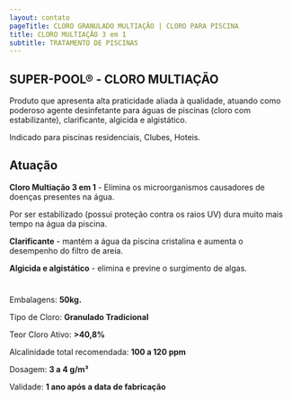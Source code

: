 ```yaml
---
layout: contato
pageTitle: CLORO GRANULADO MULTIAÇÃO | CLORO PARA PISCINA
title: CLORO MULTIAÇÃO 3 em 1
subtitle: TRATAMENTO DE PISCINAS
---
```

## **SUPER-POOL® - CLORO MULTIAÇÃO**

Produto que apresenta alta praticidade aliada à qualidade, atuando como poderoso agente desinfetante para águas de piscinas (cloro com estabilizante), clarificante, algicida e algistático. 

Indicado para piscinas residenciais, Clubes, Hoteis.

## **Atuação**

**Cloro Multiação 3 em 1** - Elimina os microorganismos causadores de doenças presentes na água.

Por ser estabilizado (possui proteção contra os raios UV) dura muito mais tempo na água da piscina.

**Clarificante** - mantém a água da piscina cristalina e aumenta o desempenho do filtro de areia.

**Algicida e algistático** - elimina e previne o surgimento de algas.

#

Embalagens: **50kg.**

Tipo de Cloro: **Granulado Tradicional**

Teor Cloro  Ativo: **>40,8%**

Alcalinidade total recomendada: **100 a 120 ppm**           

Dosagem: **3 a 4 g/m³**

Validade: **1 ano após a data de fabricação**





